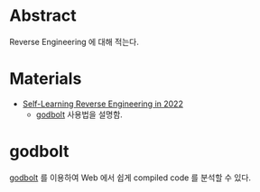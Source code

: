 # Abstract

Reverse Engineering 에 대해 적는다.

# Materials

* [Self-Learning Reverse Engineering in 2022](https://youtu.be/gPsYkV7-yJk)
  * [godbolt](https://godbolt.org/) 사용법을 설명함.

# godbolt

[godbolt](https://godbolt.org/) 를 이용하여 Web 에서 쉽게 compiled code 를 분석할 수 있다.
